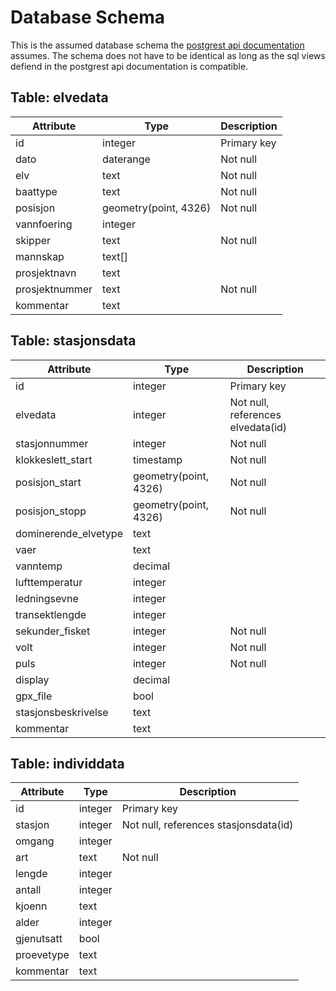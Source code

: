 # Database Schema
This is the assumed database schema the [postgrest api documentation](Postgrest-api.md) assumes. The schema does not have to be identical as long as the sql views defiend in the postgrest api documentation is compatible. 

## Table: elvedata

| Attribute     | Type                  | Description |
| ------------- | --------------------- | ----------- |
| id            | integer               | Primary key |
| dato          | daterange             | Not null    |
| elv           | text                  | Not null    |
| baattype      | text                  | Not null    |
| posisjon      | geometry(point, 4326) | Not null    |
| vannfoering   | integer               |             |
| skipper       | text                  | Not null    |
| mannskap      | text[]                |             |
| prosjektnavn  | text                  |             |
| prosjektnummer| text                  | Not null    |
| kommentar     | text                  |             |

## Table: stasjonsdata

| Attribute           | Type                  | Description |
| ------------------- | --------------------- | ----------- |
| id                  | integer               | Primary key |
| elvedata            | integer               | Not null, references elvedata(id) |
| stasjonnummer       | integer               | Not null    |
| klokkeslett_start   | timestamp             | Not null    |
| posisjon_start      | geometry(point, 4326) | Not null    |
| posisjon_stopp      | geometry(point, 4326) | Not null    |
| dominerende_elvetype| text                  |             |
| vaer                | text                  |             |
| vanntemp            | decimal               |             |
| lufttemperatur      | integer               |             |
| ledningsevne        | integer               |             |
| transektlengde      | integer               |             |
| sekunder_fisket     | integer               | Not null    |
| volt                | integer               | Not null    |
| puls                | integer               | Not null    |
| display             | decimal               |             |
| gpx_file            | bool                  |             |
| stasjonsbeskrivelse | text                  |             |
| kommentar           | text                  |             |

## Table: individdata

| Attribute   | Type    | Description |
| ----------- | ------- | ----------- |
| id          | integer | Primary key |
| stasjon     | integer | Not null, references stasjonsdata(id) |
| omgang      | integer |             |
| art         | text    | Not null    |
| lengde      | integer |             |
| antall      | integer |             |
| kjoenn      | text    |             |
| alder       | integer |             |
| gjenutsatt  | bool    |             |
| proevetype  | text    |             |
| kommentar   | text    |             |
